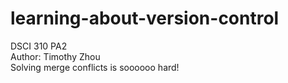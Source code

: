 # learning-about-version-control
DSCI 310 PA2  
Author: Timothy Zhou  
Solving merge conflicts is soooooo hard!
